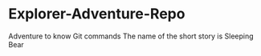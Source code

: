 # Explorer-Adventure-Repo
Adventure to know Git commands
The name of the short story is Sleeping Bear
